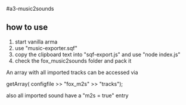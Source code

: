 #a3-music2sounds

## how to use
1) start vanilla arma   
2) use "music-exporter.sqf"   
3) copy the clipboard text into "sqf-export.js" and use "node index.js"   
4) check the fox_music2sounds folder and pack it

An array with all imported tracks can be accessed via   

getArray( configfile >> "fox_m2s" >> "tracks");

also all imported sound have a "m2s = true" entry
